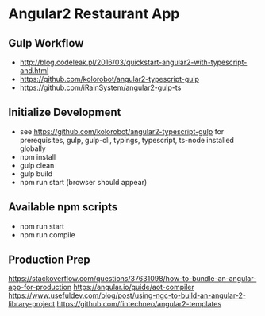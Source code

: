 # Angular2 Restaurant App

## Gulp Workflow
* http://blog.codeleak.pl/2016/03/quickstart-angular2-with-typescript-and.html
* https://github.com/kolorobot/angular2-typescript-gulp
* https://github.com/iRainSystem/angular2-gulp-ts


## Initialize Development
* see https://github.com/kolorobot/angular2-typescript-gulp for prerequisites, gulp, gulp-cli, typings, typescript, ts-node installed globally
* npm install
* gulp clean
* gulp build
* npm run start (browser should appear)


## Available npm scripts

* npm run start 
* npm run compile

## Production Prep

https://stackoverflow.com/questions/37631098/how-to-bundle-an-angular-app-for-production
https://angular.io/guide/aot-compiler 
https://www.usefuldev.com/blog/post/using-ngc-to-build-an-angular-2-library-project 
https://github.com/fintechneo/angular2-templates 